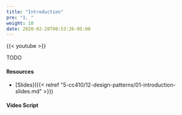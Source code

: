 ```yaml
---
title: "Introduction"
pre: "1. "
weight: 10
date: 2020-02-28T00:53:26-05:00
---
```


{{< youtube >}}

TODO

#### Resources

* [Slides]({{< relref "5-cc410/12-design-patterns/01-introduction-slides.md" >}})

#### Video Script

